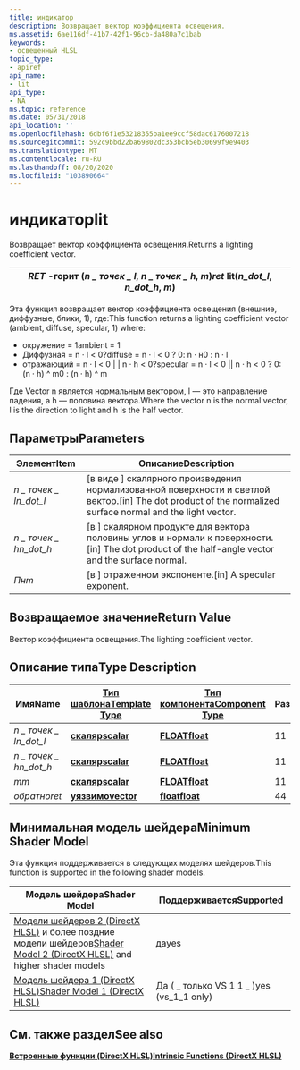 ```yaml
---
title: индикатор
description: Возвращает вектор коэффициента освещения.
ms.assetid: 6ae116df-41b7-42f1-96cb-da480a7c1bab
keywords:
- освещенный HLSL
topic_type:
- apiref
api_name:
- lit
api_type:
- NA
ms.topic: reference
ms.date: 05/31/2018
api_location: ''
ms.openlocfilehash: 6dbf6f1e53218355ba1ee9ccf58dac6176007218
ms.sourcegitcommit: 592c9bbd22ba69802dc353bcb5eb30699f9e9403
ms.translationtype: MT
ms.contentlocale: ru-RU
ms.lasthandoff: 08/20/2020
ms.locfileid: "103890664"
---
```

# <a name="lit"></a><span data-ttu-id="199d5-104">индикатор</span><span class="sxs-lookup"><span data-stu-id="199d5-104">lit</span></span>

<span data-ttu-id="199d5-105">Возвращает вектор коэффициента освещения.</span><span class="sxs-lookup"><span data-stu-id="199d5-105">Returns a lighting coefficient vector.</span></span>



| <span data-ttu-id="199d5-106">*RET* -горит (*n \_ точек \_ l*, *n \_ точек \_ h*, *m*)</span><span class="sxs-lookup"><span data-stu-id="199d5-106">*ret* lit(*n\_dot\_l*, *n\_dot\_h*, *m*)</span></span> |
|------------------------------------------|



 

<span data-ttu-id="199d5-107">Эта функция возвращает вектор коэффициента освещения (внешние, диффузные, блики, 1), где:</span><span class="sxs-lookup"><span data-stu-id="199d5-107">This function returns a lighting coefficient vector (ambient, diffuse, specular, 1) where:</span></span>

-   <span data-ttu-id="199d5-108">окружение = 1</span><span class="sxs-lookup"><span data-stu-id="199d5-108">ambient = 1</span></span>
-   <span data-ttu-id="199d5-109">Диффузная = n · l < 0?</span><span class="sxs-lookup"><span data-stu-id="199d5-109">diffuse = n · l < 0 ?</span></span> <span data-ttu-id="199d5-110">0: n · н</span><span class="sxs-lookup"><span data-stu-id="199d5-110">0 : n · l</span></span>
-   <span data-ttu-id="199d5-111">отражающий = n · l < 0 \| \| n · h < 0?</span><span class="sxs-lookup"><span data-stu-id="199d5-111">specular = n · l < 0 \|\| n · h < 0 ?</span></span> <span data-ttu-id="199d5-112">0: (n · h) ^ m</span><span class="sxs-lookup"><span data-stu-id="199d5-112">0 : (n · h) ^ m</span></span>

<span data-ttu-id="199d5-113">Где Vector n является нормальным вектором, l — это направление падения, а h — половина вектора.</span><span class="sxs-lookup"><span data-stu-id="199d5-113">Where the vector n is the normal vector, l is the direction to light and h is the half vector.</span></span>

## <a name="parameters"></a><span data-ttu-id="199d5-114">Параметры</span><span class="sxs-lookup"><span data-stu-id="199d5-114">Parameters</span></span>



| <span data-ttu-id="199d5-115">Элемент</span><span class="sxs-lookup"><span data-stu-id="199d5-115">Item</span></span>                                                                       | <span data-ttu-id="199d5-116">Описание</span><span class="sxs-lookup"><span data-stu-id="199d5-116">Description</span></span>                                                                              |
|----------------------------------------------------------------------------|------------------------------------------------------------------------------------------|
| <span data-ttu-id="199d5-117"><span id="n_dot_l"></span><span id="N_DOT_L"></span>*n \_ точек \_ l*</span><span class="sxs-lookup"><span data-stu-id="199d5-117"><span id="n_dot_l"></span><span id="N_DOT_L"></span>*n\_dot\_l*</span></span><br/> | <span data-ttu-id="199d5-118">\[в виде \] скалярного произведения нормализованной поверхности и светлой вектор.</span><span class="sxs-lookup"><span data-stu-id="199d5-118">\[in\] The dot product of the normalized surface normal and the light vector.</span></span><br/> |
| <span data-ttu-id="199d5-119"><span id="n_dot_h"></span><span id="N_DOT_H"></span>*n \_ точек \_ h*</span><span class="sxs-lookup"><span data-stu-id="199d5-119"><span id="n_dot_h"></span><span id="N_DOT_H"></span>*n\_dot\_h*</span></span><br/> | <span data-ttu-id="199d5-120">\[в \] скалярном продукте для вектора половины углов и нормали к поверхности.</span><span class="sxs-lookup"><span data-stu-id="199d5-120">\[in\] The dot product of the half-angle vector and the surface normal.</span></span><br/>       |
| <span data-ttu-id="199d5-121"><span id="m"></span><span id="M"></span>*Пн*</span><span class="sxs-lookup"><span data-stu-id="199d5-121"><span id="m"></span><span id="M"></span>*m*</span></span><br/>                     | <span data-ttu-id="199d5-122">\[в \] отраженном экспоненте.</span><span class="sxs-lookup"><span data-stu-id="199d5-122">\[in\] A specular exponent.</span></span><br/>                                                   |



 

## <a name="return-value"></a><span data-ttu-id="199d5-123">Возвращаемое значение</span><span class="sxs-lookup"><span data-stu-id="199d5-123">Return Value</span></span>

<span data-ttu-id="199d5-124">Вектор коэффициента освещения.</span><span class="sxs-lookup"><span data-stu-id="199d5-124">The lighting coefficient vector.</span></span>

## <a name="type-description"></a><span data-ttu-id="199d5-125">Описание типа</span><span class="sxs-lookup"><span data-stu-id="199d5-125">Type Description</span></span>



| <span data-ttu-id="199d5-126">Имя</span><span class="sxs-lookup"><span data-stu-id="199d5-126">Name</span></span>        | [<span data-ttu-id="199d5-127">**Тип шаблона**</span><span class="sxs-lookup"><span data-stu-id="199d5-127">**Template Type**</span></span>](dx-graphics-hlsl-intrinsic-functions.md)                       | [<span data-ttu-id="199d5-128">**Тип компонента**</span><span class="sxs-lookup"><span data-stu-id="199d5-128">**Component Type**</span></span>](dx-graphics-hlsl-intrinsic-functions.md) | <span data-ttu-id="199d5-129">Размер</span><span class="sxs-lookup"><span data-stu-id="199d5-129">Size</span></span> |
|-------------|-------------------------------------------------------------------------------------|----------------------------------------------------------------|------|
| <span data-ttu-id="199d5-130">*n \_ точек \_ l*</span><span class="sxs-lookup"><span data-stu-id="199d5-130">*n\_dot\_l*</span></span> | [<span data-ttu-id="199d5-131">**скаляр**</span><span class="sxs-lookup"><span data-stu-id="199d5-131">**scalar**</span></span>](dx-graphics-hlsl-intrinsic-functions.md) | [<span data-ttu-id="199d5-132">**FLOAT**</span><span class="sxs-lookup"><span data-stu-id="199d5-132">**float**</span></span>](/windows/desktop/WinProg/windows-data-types)                        | <span data-ttu-id="199d5-133">1</span><span class="sxs-lookup"><span data-stu-id="199d5-133">1</span></span>    |
| <span data-ttu-id="199d5-134">*n \_ точек \_ h*</span><span class="sxs-lookup"><span data-stu-id="199d5-134">*n\_dot\_h*</span></span> | [<span data-ttu-id="199d5-135">**скаляр**</span><span class="sxs-lookup"><span data-stu-id="199d5-135">**scalar**</span></span>](dx-graphics-hlsl-intrinsic-functions.md) | [<span data-ttu-id="199d5-136">**FLOAT**</span><span class="sxs-lookup"><span data-stu-id="199d5-136">**float**</span></span>](/windows/desktop/WinProg/windows-data-types)                        | <span data-ttu-id="199d5-137">1</span><span class="sxs-lookup"><span data-stu-id="199d5-137">1</span></span>    |
| <span data-ttu-id="199d5-138">*m*</span><span class="sxs-lookup"><span data-stu-id="199d5-138">*m*</span></span>         | [<span data-ttu-id="199d5-139">**скаляр**</span><span class="sxs-lookup"><span data-stu-id="199d5-139">**scalar**</span></span>](dx-graphics-hlsl-intrinsic-functions.md) | [<span data-ttu-id="199d5-140">**FLOAT**</span><span class="sxs-lookup"><span data-stu-id="199d5-140">**float**</span></span>](/windows/desktop/WinProg/windows-data-types)                        | <span data-ttu-id="199d5-141">1</span><span class="sxs-lookup"><span data-stu-id="199d5-141">1</span></span>    |
| <span data-ttu-id="199d5-142">*обратно*</span><span class="sxs-lookup"><span data-stu-id="199d5-142">*ret*</span></span>       | [<span data-ttu-id="199d5-143">**уязвимо**</span><span class="sxs-lookup"><span data-stu-id="199d5-143">**vector**</span></span>](dx-graphics-hlsl-intrinsic-functions.md) | [<span data-ttu-id="199d5-144">**float**</span><span class="sxs-lookup"><span data-stu-id="199d5-144">**float**</span></span>](/windows/desktop/WinProg/windows-data-types)                        | <span data-ttu-id="199d5-145">4</span><span class="sxs-lookup"><span data-stu-id="199d5-145">4</span></span>    |



 

## <a name="minimum-shader-model"></a><span data-ttu-id="199d5-146">Минимальная модель шейдера</span><span class="sxs-lookup"><span data-stu-id="199d5-146">Minimum Shader Model</span></span>

<span data-ttu-id="199d5-147">Эта функция поддерживается в следующих моделях шейдеров.</span><span class="sxs-lookup"><span data-stu-id="199d5-147">This function is supported in the following shader models.</span></span>



| <span data-ttu-id="199d5-148">Модель шейдера</span><span class="sxs-lookup"><span data-stu-id="199d5-148">Shader Model</span></span>                                                                       | <span data-ttu-id="199d5-149">Поддерживается</span><span class="sxs-lookup"><span data-stu-id="199d5-149">Supported</span></span>           |
|------------------------------------------------------------------------------------|---------------------|
| <span data-ttu-id="199d5-150">[Модели шейдеров 2 (DirectX HLSL)](dx-graphics-hlsl-sm2.md) и более поздние модели шейдеров</span><span class="sxs-lookup"><span data-stu-id="199d5-150">[Shader Model 2 (DirectX HLSL)](dx-graphics-hlsl-sm2.md) and higher shader models</span></span> | <span data-ttu-id="199d5-151">да</span><span class="sxs-lookup"><span data-stu-id="199d5-151">yes</span></span>                 |
| [<span data-ttu-id="199d5-152">Модель шейдера 1 (DirectX HLSL)</span><span class="sxs-lookup"><span data-stu-id="199d5-152">Shader Model 1 (DirectX HLSL)</span></span>](dx-graphics-hlsl-sm1.md)                          | <span data-ttu-id="199d5-153">Да ( \_ только VS 1 1 \_ )</span><span class="sxs-lookup"><span data-stu-id="199d5-153">yes (vs\_1\_1 only)</span></span> |



 

## <a name="see-also"></a><span data-ttu-id="199d5-154">См. также раздел</span><span class="sxs-lookup"><span data-stu-id="199d5-154">See also</span></span>

<dl> <dt>

[<span data-ttu-id="199d5-155">**Встроенные функции (DirectX HLSL)**</span><span class="sxs-lookup"><span data-stu-id="199d5-155">**Intrinsic Functions (DirectX HLSL)**</span></span>](dx-graphics-hlsl-intrinsic-functions.md)
</dt> </dl>

 

